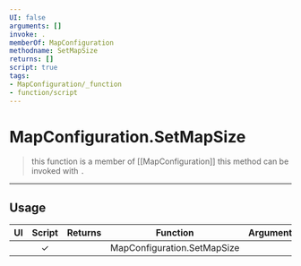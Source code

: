 ```yaml
---
UI: false
arguments: []
invoke: .
memberOf: MapConfiguration
methodname: SetMapSize
returns: []
script: true
tags:
- MapConfiguration/_function
- function/script
---
```

# MapConfiguration.SetMapSize
> this function is a member of [[MapConfiguration]]
> this method can be invoked with `.`
-----
## Usage
|  UI | Script | Returns | Function | Arguments |
|:---:|:------:|-------:|:--------:|:---------|
| |✓||MapConfiguration.SetMapSize||
